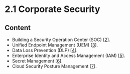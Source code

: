 # 2.1 Corporate Security

## Content
* Building a Security Operation Center (SOC) [[2](../references.md#22-soc)].
* Unified Endpoint Management (UEM) [[3](../references.md#23-uem)].
* Data Loss Prevention (DLP) [[4](../references.md#24-dlp)].
* Enterprise Identity and Access Management (IAM) [[5](../references.md#25-iam)].
* Secret Management [[6](../references.md#26-sm)].
* Cloud Security Posture Management [[7](../references.md#27-cspm)].

